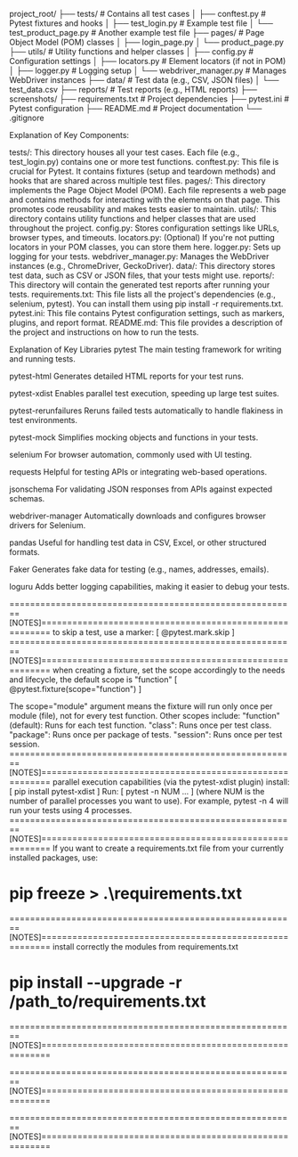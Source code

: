 
project_root/
├── tests/                # Contains all test cases
│   ├── conftest.py       # Pytest fixtures and hooks
│   ├── test_login.py     # Example test file
│   └── test_product_page.py # Another example test file
├── pages/                # Page Object Model (POM) classes
│   ├── login_page.py
│   └── product_page.py
├── utils/                # Utility functions and helper classes
│   ├── config.py         # Configuration settings
│   ├── locators.py       # Element locators (if not in POM)
│   ├── logger.py         # Logging setup
│   └── webdriver_manager.py # Manages WebDriver instances
├── data/                 # Test data (e.g., CSV, JSON files)
│   └── test_data.csv
├── reports/              # Test reports (e.g., HTML reports)
├── screenshots/ 
├── requirements.txt      # Project dependencies
├── pytest.ini            # Pytest configuration
├── README.md             # Project documentation
└── .gitignore

Explanation of Key Components:

tests/: This directory houses all your test cases. Each file (e.g., test_login.py) contains one or more test functions.
conftest.py: This file is crucial for Pytest. It contains fixtures (setup and teardown methods) and hooks 
that are shared across multiple test files.
pages/: This directory implements the Page Object Model (POM). Each file represents a web page and contains methods for 
interacting with the elements on that page. This promotes code reusability and makes tests easier to maintain.
utils/: This directory contains utility functions and helper classes that are used throughout the project.
config.py: Stores configuration settings like URLs, browser types, and timeouts.
locators.py: (Optional) If you're not putting locators in your POM classes, you can store them here.
logger.py: Sets up logging for your tests.
webdriver_manager.py: Manages the WebDriver instances (e.g., ChromeDriver, GeckoDriver).
data/: This directory stores test data, such as CSV or JSON files, that your tests might use.
reports/: This directory will contain the generated test reports after running your tests.
requirements.txt: This file lists all the project's dependencies (e.g., selenium, pytest). You can install them using 
pip install -r requirements.txt.
pytest.ini: This file contains Pytest configuration settings, such as markers, plugins, and report format.
README.md: This file provides a description of the project and instructions on how to run the tests.


Explanation of Key Libraries
pytest
The main testing framework for writing and running tests.

pytest-html
Generates detailed HTML reports for your test runs.

pytest-xdist
Enables parallel test execution, speeding up large test suites.

pytest-rerunfailures
Reruns failed tests automatically to handle flakiness in test environments.

pytest-mock
Simplifies mocking objects and functions in your tests.

selenium
For browser automation, commonly used with UI testing.

requests
Helpful for testing APIs or integrating web-based operations.

jsonschema
For validating JSON responses from APIs against expected schemas.

webdriver-manager
Automatically downloads and configures browser drivers for Selenium.

pandas
Useful for handling test data in CSV, Excel, or other structured formats.

Faker
Generates fake data for testing (e.g., names, addresses, emails).

loguru
Adds better logging capabilities, making it easier to debug your tests.

========================================================[NOTES]========================================================
to skip a test, use a marker:
[ @pytest.mark.skip ]
========================================================[NOTES]========================================================
when creating a fixture, set the scope accordingly to the needs and lifecycle, the default scope is "function"
[ @pytest.fixture(scope="function") ]

The scope="module" argument means the fixture will run only once per module (file), 
not for every test function. Other scopes include:
"function" (default): Runs for each test function.
"class": Runs once per test class.
"package": Runs once per package of tests.
"session": Runs once per test session.
========================================================[NOTES]========================================================
parallel execution capabilities (via the pytest-xdist plugin)
install: [ pip install pytest-xdist ]
Run:     [ pytest -n NUM ... ] (where NUM is the number of parallel processes you want to use). 
For example, pytest -n 4 will run your tests using 4 processes.
========================================================[NOTES]========================================================
If you want to create a requirements.txt file from your currently installed packages, use:
# pip freeze > .\requirements.txt
========================================================[NOTES]========================================================
install correctly the modules from requirements.txt
# pip install --upgrade -r /path_to/requirements.txt
========================================================[NOTES]========================================================

========================================================[NOTES]========================================================

========================================================[NOTES]========================================================